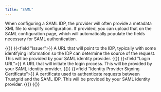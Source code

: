 ```yaml
---
Title: "SAML"
---
```


When configuring a SAML IDP, the provider will often provide a metadata XML file to simplify configuration. If provided, you can upload that on the SAML configuration page, which will automatically populate the fields necessary for SAML authentication.

{{<fields>}}
{{<field "Issuer">}}
A URL that will point to the IDP, typically with some identifying information so the IDP can determine the source of the request. This will be provided by your SAML identity provider.
{{</field>}}
{{<field "Login URL">}}
A URL that will initiate the login process. This will be provided by your SAML identity provider.
{{</field>}}
{{<field "Identity Provider Signing Certificate">}}
A certificate used to authenticate requests between Trustgrid and the SAML IDP. This will be provided by your SAML identity provider.
{{</field>}}
{{</fields>}}
